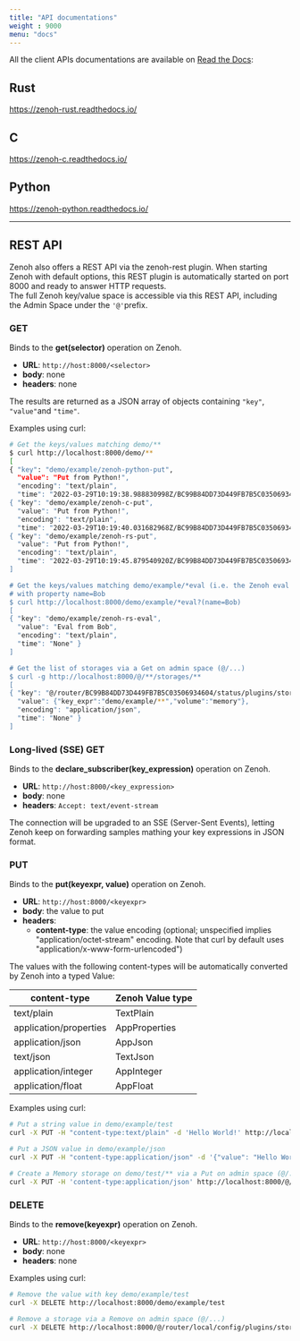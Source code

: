 ```yaml
---
title: "API documentations"
weight : 9000
menu: "docs"
---
```


All the client APIs documentations are available on [Read the Docs](https://readthedocs.org/search/?q=zenoh):

## Rust
https://zenoh-rust.readthedocs.io/

## C
https://zenoh-c.readthedocs.io/

## Python
https://zenoh-python.readthedocs.io/


--------------------

## REST API

Zenoh also offers a REST API via the zenoh-rest plugin. When starting Zenoh with default options,
this REST plugin is automatically started on port 8000 and ready to answer HTTP requests.  
The full Zenoh key/value space is accessible via this REST API, including the Admin Space under the `'@'`prefix.

### GET

Binds to the **get(selector)** operation on Zenoh.

- **URL**: `http://host:8000/<selector>`
- **body**: none
- **headers**: none

The results are returned as a JSON array of objects containing `"key"`, `"value"`and `"time"`.

Examples using curl:

```bash
# Get the keys/values matching demo/**
$ curl http://localhost:8000/demo/**
[
{ "key": "demo/example/zenoh-python-put",
  "value": "Put from Python!",
  "encoding": "text/plain",
  "time": "2022-03-29T10:19:38.988830998Z/BC99B84DD73D449FB7B5C03506934604" },
{ "key": "demo/example/zenoh-c-put",
  "value": "Put from Python!",
  "encoding": "text/plain",
  "time": "2022-03-29T10:19:40.031682968Z/BC99B84DD73D449FB7B5C03506934604" },
{ "key": "demo/example/zenoh-rs-put",
  "value": "Put from Python!",
  "encoding": "text/plain",
  "time": "2022-03-29T10:19:45.879540920Z/BC99B84DD73D449FB7B5C03506934604" },
]

# Get the keys/values matching demo/example/*eval (i.e. the Zenoh eval examples)
# with property name=Bob
$ curl http://localhost:8000/demo/example/*eval?(name=Bob)
[
{ "key": "demo/example/zenoh-rs-eval",
  "value": "Eval from Bob",
  "encoding": "text/plain",
  "time": "None" }
]

# Get the list of storages via a Get on admin space (@/...)
$ curl -g http://localhost:8000/@/**/storages/**
[
{ "key": "@/router/BC99B84DD73D449FB7B5C03506934604/status/plugins/storage_manager/storages/demo",
  "value": {"key_expr":"demo/example/**","volume":"memory"},
  "encoding": "application/json",
  "time": "None" }
]
```

### Long-lived (SSE) GET

Binds to the **declare_subscriber(key_expression)** operation on Zenoh.

- **URL**: `http://host:8000/<key_expression>`
- **body**: none
- **headers**: `Accept: text/event-stream`

The connection will be upgraded to an SSE (Server-Sent Events), letting Zenoh keep on forwarding samples mathing your key expressions in JSON format.

### PUT

Binds to the **put(keyexpr, value)** operation on Zenoh.

- **URL**: `http://host:8000/<keyexpr>`
- **body**: the value to put
- **headers**: 
   - **content-type**: the value encoding (optional; unspecified implies "application/octet-stream" encoding. Note that curl by default uses "application/x-www-form-urlencoded")

The values with the following content-types will be automatically converted by Zenoh into a typed Value:

| content-type             | Zenoh Value type |
| ------------------------ | ---------------- |
| text/plain               | TextPlain        |
| application/properties   | AppProperties    |
| application/json         | AppJson          |
| text/json                | TextJson         |
| application/integer      | AppInteger       |
| application/float        | AppFloat         |

Examples using curl:

  ```bash
  # Put a string value in demo/example/test
  curl -X PUT -H "content-type:text/plain" -d 'Hello World!' http://localhost:8000/demo/example/test

  # Put a JSON value in demo/example/json
  curl -X PUT -H "content-type:application/json" -d '{"value": "Hello World!"}' http://localhost:8000/demo/example/test

  # Create a Memory storage on demo/test/** via a Put on admin space (@/...)
  curl -X PUT -H 'content-type:application/json' http://localhost:8000/@/router/local/config/plugins/storage_manager/storages/demo -d '{key_expr:"demo/test/**", volume:"memory"}' 
  ```

### DELETE

Binds to the **remove(keyexpr)** operation on Zenoh.

- **URL**: `http://host:8000/<keyexpr>`
- **body**: none
- **headers**: none

Examples using curl:

  ```bash
  # Remove the value with key demo/example/test
  curl -X DELETE http://localhost:8000/demo/example/test

  # Remove a storage via a Remove on admin space (@/...)
  curl -X DELETE http://localhost:8000/@/router/local/config/plugins/storage_manager/storages/demo
  ```

